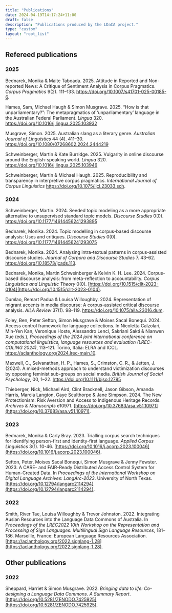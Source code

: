 ```yaml
---
title: "Publications"
date: 2024-04-19T14:17:24+11:00
draft: false
description: "Publications produced by the LDaCA project."
type: "custom"
layout: "root_list"
---
```


## Refereed publications

### 2025

Bednarek, Monika & Maite Taboada. 2025. Attitude in Reported and Non-reported News: A Critique of Sentiment Analysis in Corpus Pragmatics. _Corpus Pragmatics_ 9(2). 111–133. https://doi.org/10.1007/s41701-025-00185-6.

Hames, Sam, Michael Haugh & Simon Musgrave. 2025. “How is that unparliamentary?”: The metapragmatics of ‘unparliamentary’ language in the Australian Federal Parliament. _Lingua_ 320. https://doi.org/10.1016/j.lingua.2025.103932

Musgrave, Simon. 2025. Australian slang as a literary genre. _Australian Journal of Linguistics_ 44 (4). 411–30. https://doi.org/10.1080/07268602.2024.2444219

Schweinberger, Martin & Kate Burridge. 2025. Vulgarity in online discourse around the English-speaking world. _Lingua_ 320. https://doi.org/10.1016/j.lingua.2025.103946

Schweinberger, Martin & Michael Haugh. 2025. Reproducibility and transparency in interpretive corpus pragmatics. _International Journal of Corpus Linguistics_ https://doi.org/10.1075/ijcl.23033.sch.

### 2024

Schweinberger, Martin. 2024. Seeded topic modeling as a more appropriate alternative to unsupervised standard topic models. _Discourse Studies_ 0(0). https://doi.org/10.1177/14614456241293895

Bednarek, Monika. 2024. Topic modelling in corpus-based discourse analysis: Uses and critiques. _Discourse Studies_ 0(0). https://doi.org/10.1177/14614456241293075

Bednarek, Monika. 2024. Analysing intra-textual patterns in corpus-assisted discourse studies. _Journal of Corpora and Discourse Studies_ 7. 43–62. https://doi.org/10.18573/jcads.113.
<br />

Bednarek, Monika, Martin Schweinberger & Kelvin K. H. Lee. 2024. Corpus-based discourse analysis: from meta-reflection to accountability. _Corpus Linguistics and Linguistic Theory_ 0(0). [https://doi.org/10.1515/cllt-2023-0104](https://doi.org/10.1515/cllt-2023-0104).
<br />

Dumlao, Remart Padua & Louisa Willoughby. 2024. Representation of migrant accents in media discourse: A corpus-assisted critical discourse analysis. _AILA Review_ 37(1). 98–119. https://doi.org/10.1075/aila.23016.dum.
<br />

Foley, Ben, Peter Sefton, Simon Musgrave & Moises Sacal Bonequi. 2024. Access control framework for language collections. In Nicoletta Calzolari, Min-Yen Kan, Veronique Hoste, Alessandro Lenci, Sakriani Sakti & Nianwen Xue (eds.), _Proceedings of the 2024 joint international conference on computational linguistics, language resources and evaluation (LREC-COLING 2024)_, 113–121. Torino, Italia: ELRA and ICCL. https://aclanthology.org/2024.lrec-main.10.
<br />

Maxwell, C., Selvanathan, H. P., Hames, S., Crimston, C. R., & Jetten, J. (2024). A mixed-methods approach to understand victimization discourses by opposing feminist sub-groups on social media. _British Journal of Social Psychology_, 00, 1–22. https://doi.org/10.1111/bjso.12785
<br>

Thieberger, Nick, Michael Aird, Clint Bracknell, Jason Gibson, Amanda Harris, Marcia Langton, Gaye Sculthorpe & Jane Simpson. 2024. The New Protectionism: Risk Aversion and Access to Indigenous Heritage Records. _Archives & Manuscripts_ e10971. [https://doi.org/10.37683/asa.v51.10971](https://doi.org/10.37683/asa.v51.10971).
<br />

### 2023

Bednarek, Monika & Carly Bray. 2023. Trialling corpus search techniques for identifying person-first and identity-first language. _Applied Corpus Linguistics_ 3(1). 10-46. [https://doi.org/10.1016/j.acorp.2023.100046](https://doi.org/10.1016/j.acorp.2023.100046).
<br />

Sefton, Peter, Moises Sacal Bonequi, Simon Musgrave & Jenny Fewster. 2023. A CARE- and FAIR-Ready Distributed Access Control System for Human-Created Data. In _Proceedings of the International Workshop on Digital Language Archives: LangArc-2023_. University of North Texas. [https://doi.org/10.12794/langarc2114294](https://doi.org/10.12794/langarc2114294).
<br />

### 2022

Smith, River Tae, Louisa Willoughby & Trevor Johnston. 2022. Integrating Auslan Resources into the Language Data Commons of Australia. In _Proceedings of the LREC2022 10th Workshop on the Representation and Processing of Sign Languages: Multilingual Sign Language Resources_, 181–186. Marseille, France: European Language Resources Association. [https://aclanthology.org/2022.signlang-1.28](https://aclanthology.org/2022.signlang-1.28).
<br />

## Other publications

### 2022

Sheppard, Harriet & Simon Musgrave. 2022. _Bringing data to life: Co-designing a Language Data Commons. A Summary Report_. [https://doi.org/10.5281/ZENODO.7425925](https://doi.org/10.5281/ZENODO.7425925).
